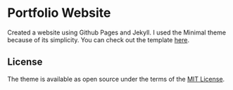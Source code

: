 # Portfolio Website

Created a website using Github Pages and Jekyll. I used the Minimal theme because of its simplicity. You can check out the template [here](https://github.com/asaxena2019/minimal-particle-template).

## License

The theme is available as open source under the terms of the [MIT License](https://opensource.org/licenses/MIT).
